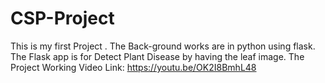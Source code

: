 # CSP-Project
This is my first Project . The Back-ground works are  in python using flask. The Flask app is for Detect Plant Disease by having the leaf image.
The Project Working Video Link:
https://youtu.be/OK2I8BmhL48
